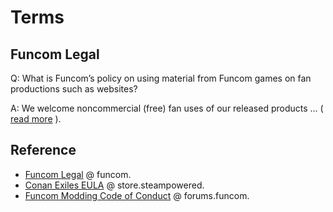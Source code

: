 # Terms

## Funcom Legal

Q: What is Funcom’s policy on using material from Funcom games on fan productions such as websites?

A: We welcome noncommercial (free) fan uses of our released products ... ( [read more](https://www.funcom.com/legal/) ).

## Reference

- [Funcom Legal](https://www.funcom.com/legal/) @ funcom.
- [Conan Exiles EULA](https://store.steampowered.com//eula/440900_eula_0) @ store.steampowered.
- [Funcom Modding Code of Conduct](https://forums.funcom.com/t/funcom-modding-code-of-conduct/244006) @ forums.funcom.
